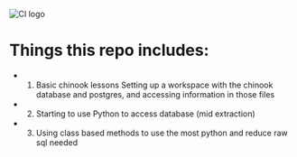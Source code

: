 ![CI logo](https://codeinstitute.s3.amazonaws.com/fullstack/ci_logo_small.png)

# Things this repo includes:

* 1. Basic chinook lessons
Setting up a workspace with the chinook database and postgres, and accessing 
information in those files

* 2. Starting to use Python to access database (mid extraction)

* 3. Using class based methods to use the most python and reduce raw sql needed
